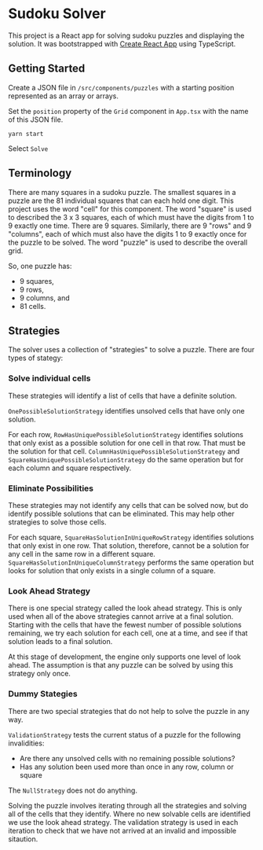 # Sudoku Solver

This project is a React app for solving sudoku puzzles and displaying the solution.
It was bootstrapped with [Create React App](https://github.com/facebook/create-react-app)
using TypeScript.

## Getting Started

Create a JSON file in `/src/components/puzzles` with a starting position represented as an array or arrays.

Set the `position` property of the `Grid` component in `App.tsx` with the name of this JSON file.

`yarn start`

Select `Solve`

## Terminology

There are many squares in a sudoku puzzle.
The smallest squares in a puzzle are the 81 individual squares that can each hold one digit.
This project uses the word "cell" for this component.
The word "square" is used to described the 3 x 3 squares, each of which must have the digits from 1 to 9 exactly one time.
There are 9 squares.
Similarly, there are 9 "rows" and 9 "columns", each of which must also have the digits 1 to 9 exactly once for the puzzle to be solved.
The word "puzzle" is used to describe the overall grid.

So, one puzzle has:

- 9 squares,
- 9 rows,
- 9 columns, and
- 81 cells.
  
## Strategies

The solver uses a collection of "strategies" to solve a puzzle.
There are four types of stategy:

### Solve individual cells

These strategies will identify a list of cells that have a definite solution.

`OnePossibleSolutionStrategy` identifies unsolved cells that have only one solution.

For each row, `RowHasUniquePossibleSolutionStrategy` identifies solutions that only
exist as a possible solution for one cell in that row.
That must be the solution for that cell.
`ColumnHasUniquePossibleSolutionStrategy` and `SquareHasUniquePossibleSolutionStrategy` do the same operation
but for each column and square respectively.

### Eliminate Possibilities

These strategies may not identify any cells that can be solved now,
but do identify possible solutions that can be eliminated.
This may help other strategies to solve those cells.

For each square, `SquareHasSolutionInUniqueRowStrategy` identifies solutions that only exist in one row.
That solution, therefore, cannot be a solution for any cell in the same row in a different square.
`SquareHasSolutionInUniqueColumnStrategy` performs the same operation but looks for solution that only
exists in a single column of a square.

### Look Ahead Strategy

There is one special strategy called the look ahead strategy.
This is only used when all of the above strategies cannot arrive at a final solution.
Starting with the cells that have the fewest number of possible solutions remaining, we try each solution
for each cell, one at a time, and see if that solution leads to a final solution.

At this stage of development, the engine only supports one level of look ahead.
The assumption is that any puzzle can be solved by using this strategy only once.

### Dummy Stategies

There are two special strategies that do not help to solve the puzzle in any way.

`ValidationStrategy` tests the current status of a puzzle for the following invalidities:

- Are there any unsolved cells with no remaining possible solutions?
- Has any solution been used more than once in any row, column or square

The `NullStrategy` does not do anything.

Solving the puzzle involves iterating through all the strategies and solving all of the cells that they identify.
Where no new solvable cells are identified we use the look ahead strategy.
The validation strategy is used in each iteration to check that we have not arrived at an invalid and impossible sitaution.
